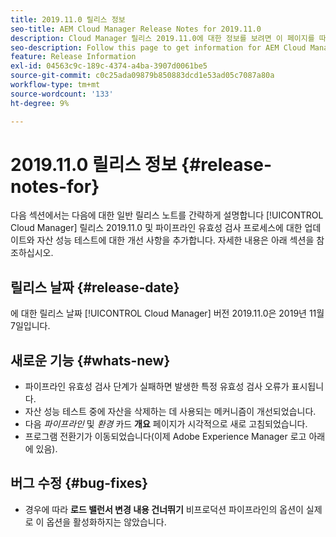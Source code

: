 ```yaml
---
title: 2019.11.0 릴리스 정보
seo-title: AEM Cloud Manager Release Notes for 2019.11.0
description: Cloud Manager 릴리스 2019.11.0에 대한 정보를 보려면 이 페이지를 따르십시오.
seo-description: Follow this page to get information for AEM Cloud Manager Release 2019.11.0.
feature: Release Information
exl-id: 04563c9c-189c-4374-a4ba-3907d0061be5
source-git-commit: c0c25ada09879b850883dcd1e53ad05c7087a80a
workflow-type: tm+mt
source-wordcount: '133'
ht-degree: 9%

---
```


# 2019.11.0 릴리스 정보 {#release-notes-for}

다음 섹션에서는 다음에 대한 일반 릴리스 노트를 간략하게 설명합니다 [!UICONTROL Cloud Manager] 릴리스 2019.11.0 및 파이프라인 유효성 검사 프로세스에 대한 업데이트와 자산 성능 테스트에 대한 개선 사항을 추가합니다.
자세한 내용은 아래 섹션을 참조하십시오.

## 릴리스 날짜 {#release-date}

에 대한 릴리스 날짜 [!UICONTROL Cloud Manager] 버전 2019.11.0은 2019년 11월 7일입니다.

## 새로운 기능 {#whats-new}

* 파이프라인 유효성 검사 단계가 실패하면 발생한 특정 유효성 검사 오류가 표시됩니다.
* 자산 성능 테스트 중에 자산을 삭제하는 데 사용되는 메커니즘이 개선되었습니다.
* 다음 *파이프라인* 및 *환경* 카드 **개요** 페이지가 시각적으로 새로 고침되었습니다.
* 프로그램 전환기가 이동되었습니다(이제 Adobe Experience Manager 로고 아래에 있음).

## 버그 수정 {#bug-fixes}

* 경우에 따라 **로드 밸런서 변경 내용 건너뛰기** 비프로덕션 파이프라인의 옵션이 실제로 이 옵션을 활성화하지는 않았습니다.
